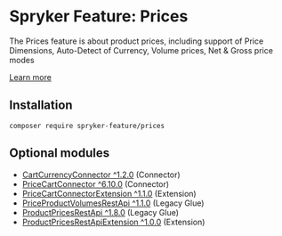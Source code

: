 # Spryker Feature: Prices

The Prices feature is about product prices, including support of Price Dimensions, Auto-Detect of Currency, Volume prices, Net & Gross price modes

[Learn more](https://docs.spryker.com/docs/pbc/all/price-management/202307.0/base-shop/prices-feature-overview/prices-feature-overview.html)

## Installation

```
composer require spryker-feature/prices
```

## Optional modules
- [CartCurrencyConnector ^1.2.0](https://github.com/spryker/cart-currency-connector) (Connector)
- [PriceCartConnector ^6.10.0](https://github.com/spryker/price-cart-connector) (Connector)
- [PriceCartConnectorExtension ^1.1.0](https://github.com/spryker/price-cart-connector-extension) (Extension)
- [PriceProductVolumesRestApi ^1.1.0](https://github.com/spryker/price-product-volumes-rest-api) (Legacy Glue)
- [ProductPricesRestApi ^1.8.0](https://github.com/spryker/product-prices-rest-api) (Legacy Glue)
- [ProductPricesRestApiExtension ^1.0.0](https://github.com/spryker/product-prices-rest-api-extension) (Extension)
